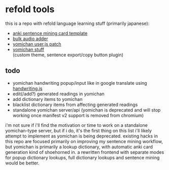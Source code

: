 # refold tools

this is a repo with refold language learning stuff (primarily japanese):

- [anki sentence mining card template](anki-card-template/)
- [bulk audio adder](bulk-audio/)
- [yomichan user.js patch](yomichan/)  
- [yomichan stuff](yomichan-user/)  
  (custom theme, sentence export/copy button plugin)

## todo

- yomichan handwriting popup/input like in google translate using
  [handwriting.js](https://github.com/ChenYuHo/handwriting.js)
- edit(/add?) generated readings in yomichan
- add dictionary items to yomichan
- blacklist dictionary items from affecting generated readings
- standalone yomichan server/api (yomichan is deprecated and will stop working
  once manifest v2 support is removed from chromium)

i'm not sure if i'll find the motivation or time to work on a standalone
yomichan-type server, but if i do, it's the first thing on this list i'll
likely attempt to implement as yomichan is being deprecated. existing hacks in
this repo are focused primarily on improving my sentence mining workflow, but
yomichan is primarily a lookup dictionary, with automatic anki card generation
kind of shoehorned in. a rewritten frontend with separate modes for popup
dictionary lookups, full dictionary lookups and sentence mining would be
better.

